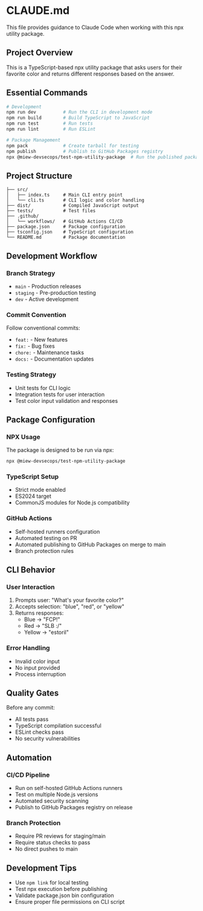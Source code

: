 # CLAUDE.md

This file provides guidance to Claude Code when working with this npx utility package.

## Project Overview

This is a TypeScript-based npx utility package that asks users for their favorite color and returns different responses based on the answer.

## Essential Commands

```bash
# Development
npm run dev          # Run the CLI in development mode
npm run build        # Build TypeScript to JavaScript
npm run test         # Run tests
npm run lint         # Run ESLint

# Package Management
npm pack             # Create tarball for testing
npm publish          # Publish to GitHub Packages registry
npx @miew-devsecops/test-npm-utility-package  # Run the published package
```

## Project Structure

```
├── src/
│   ├── index.ts     # Main CLI entry point
│   └── cli.ts       # CLI logic and color handling
├── dist/            # Compiled JavaScript output
├── tests/           # Test files
├── .github/
│   └── workflows/   # GitHub Actions CI/CD
├── package.json     # Package configuration
├── tsconfig.json    # TypeScript configuration
└── README.md        # Package documentation
```

## Development Workflow

### Branch Strategy
- `main` - Production releases
- `staging` - Pre-production testing
- `dev` - Active development

### Commit Convention
Follow conventional commits:
- `feat:` - New features
- `fix:` - Bug fixes
- `chore:` - Maintenance tasks
- `docs:` - Documentation updates

### Testing Strategy
- Unit tests for CLI logic
- Integration tests for user interaction
- Test color input validation and responses

## Package Configuration

### NPX Usage
The package is designed to be run via npx:
```bash
npx @miew-devsecops/test-npm-utility-package
```

### TypeScript Setup
- Strict mode enabled
- ES2024 target
- CommonJS modules for Node.js compatibility

### GitHub Actions
- Self-hosted runners configuration
- Automated testing on PR
- Automated publishing to GitHub Packages on merge to main
- Branch protection rules

## CLI Behavior

### User Interaction
1. Prompts user: "What's your favorite color?"
2. Accepts selection: "blue", "red", or "yellow"
3. Returns responses:
   - Blue → "FCP!"
   - Red → "SLB :/"
   - Yellow → "estoril"

### Error Handling
- Invalid color input
- No input provided
- Process interruption

## Quality Gates

Before any commit:
- All tests pass
- TypeScript compilation successful
- ESLint checks pass
- No security vulnerabilities

## Automation

### CI/CD Pipeline
- Run on self-hosted GitHub Actions runners
- Test on multiple Node.js versions
- Automated security scanning
- Publish to GitHub Packages registry on release

### Branch Protection
- Require PR reviews for staging/main
- Require status checks to pass
- No direct pushes to main

## Development Tips

- Use `npm link` for local testing
- Test npx execution before publishing
- Validate package.json bin configuration
- Ensure proper file permissions on CLI script